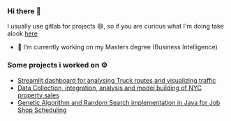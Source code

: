 ### Hi there 👋

I usually use gitlab for projects 😄, so if you are curious what I'm doing take alook [here](https://gitlab.com/dreesmann.ind)

- 🔭 I’m currently working on my Masters degree (Business Intelligence)


### Some projects i worked on ⚙
- [Streamlit dashboard for analysing Truck routes and visualizing traffic](https://gitlab.com/dreesmann.ind/traffic-risk-assessment)
- [Data Collection, integration, analysis and model building of NYC property sales](https://gitlab.com/dreesmann.ind/nyc-housing-data) 
- [Genetic Algorithm and Random Search implementation in Java for Job Shop Scheduling](https://gitlab.com/dreesmann.ind/job-shop-scheduling)
<!--
**DeemanOne/DeemanOne** is a ✨ _special_ ✨ repository because its `README.md` (this file) appears on your GitHub profile.

Here are some ideas to get you started:

- 🌱 I’m currently learning ...
- 👯 I’m looking to collaborate on ...
- 🤔 I’m looking for help with ...
- 💬 Ask me about ...
- 📫 How to reach me: ...
- ⚡ Fun fact: ...
-->

